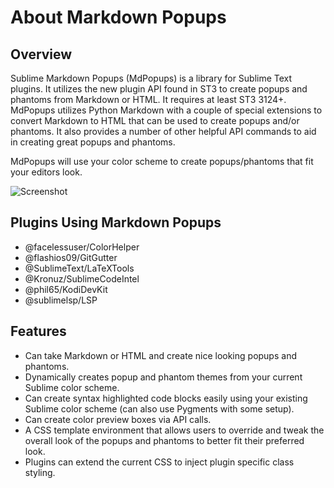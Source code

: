 # About Markdown Popups

## Overview

Sublime Markdown Popups (MdPopups) is a library for Sublime Text plugins.  It utilizes the new plugin API found in ST3
to create popups and phantoms from Markdown or HTML. It requires at least ST3 3124+. MdPopups utilizes Python Markdown
with a couple of special extensions to convert Markdown to HTML that can be used to create popups and/or phantoms.  It
also provides a number of other helpful API commands to aid in creating great popups and phantoms.

MdPopups will use your color scheme to create popups/phantoms that fit your editors look.

![Screenshot](images/tooltips_test.png)

## Plugins Using Markdown Popups

- @facelessuser/ColorHelper
- @flashios09/GitGutter
- @SublimeText/LaTeXTools
- @Kronuz/SublimeCodeIntel
- @phil65/KodiDevKit
- @sublimelsp/LSP

## Features

- Can take Markdown or HTML and create nice looking popups and phantoms.
- Dynamically creates popup and phantom themes from your current Sublime color scheme.
- Can create syntax highlighted code blocks easily using your existing Sublime color scheme (can also use Pygments with
  some setup).
- Can create color preview boxes via API calls.
- A CSS template environment that allows users to override and tweak the overall look of the popups and phantoms to
  better fit their preferred look.
- Plugins can extend the current CSS to inject plugin specific class styling.
